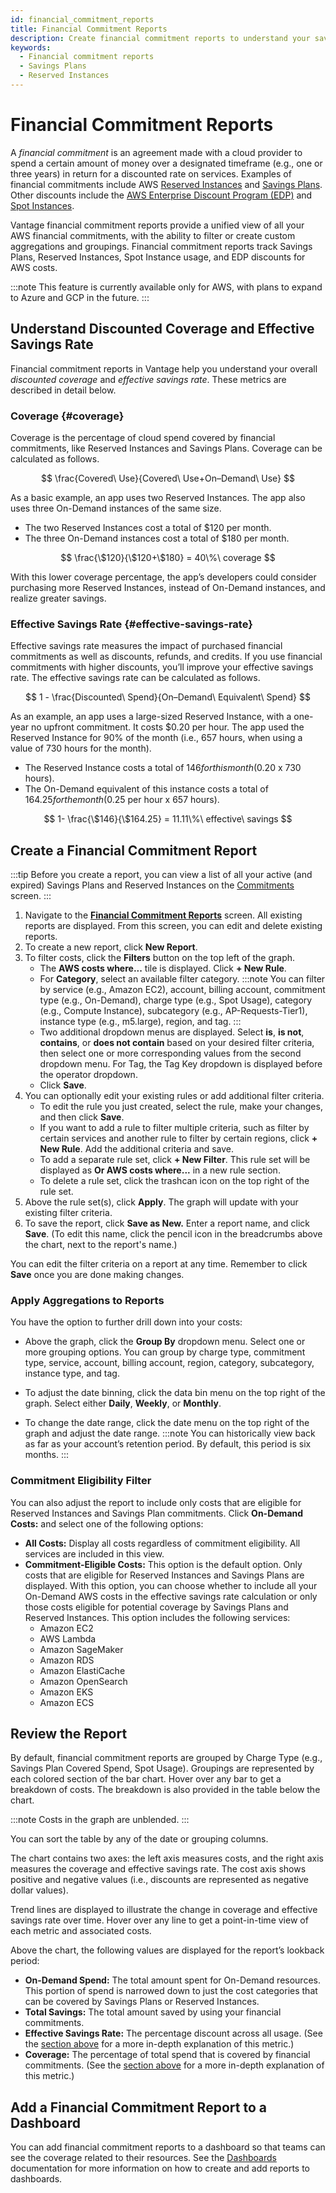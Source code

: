 ```yaml
---
id: financial_commitment_reports
title: Financial Commitment Reports
description: Create financial commitment reports to understand your savings plans and commitments.
keywords:
  - Financial commitment reports
  - Savings Plans
  - Reserved Instances
---
```


# Financial Commitment Reports

A _financial commitment_ is an agreement made with a cloud provider to spend a certain amount of money over a designated timeframe (e.g., one or three years) in return for a discounted rate on services. Examples of financial commitments include AWS [Reserved Instances](https://handbook.vantage.sh/aws/concepts/reserved-instances/) and [Savings Plans](https://handbook.vantage.sh/aws/concepts/savings-plans/). Other discounts include the [AWS Enterprise Discount Program (EDP)](https://aws.amazon.com/pricing/enterprise/) and [Spot Instances](https://handbook.vantage.sh/aws/services/ec2-pricing/#on-demand-vs-spot).

Vantage financial commitment reports provide a unified view of all your AWS financial commitments, with the ability to filter or create custom aggregations and groupings. Financial commitment reports track Savings Plans, Reserved Instances, Spot Instance usage, and EDP discounts for AWS costs.

:::note
This feature is currently available only for AWS, with plans to expand to Azure and GCP in the future.
:::

## Understand Discounted Coverage and Effective Savings Rate

Financial commitment reports in Vantage help you understand your overall _discounted coverage_ and _effective savings rate_. These metrics are described in detail below.

### Coverage {#coverage}

Coverage is the percentage of cloud spend covered by financial commitments, like Reserved Instances and Savings Plans. Coverage can be calculated as follows.

$$
\frac{Covered\ Use}{Covered\ Use+On–Demand\ Use}
$$

As a basic example, an app uses two Reserved Instances. The app also uses three On-Demand instances of the same size.

- The two Reserved Instances cost a total of $120 per month.
- The three On-Demand instances cost a total of $180 per month.

$$
\frac{\$120}{\$120+\$180} = 40\%\ coverage
$$

With this lower coverage percentage, the app’s developers could consider purchasing more Reserved Instances, instead of On-Demand instances, and realize greater savings.

### Effective Savings Rate {#effective-savings-rate}

Effective savings rate measures the impact of purchased financial commitments as well as discounts, refunds, and credits. If you use financial commitments with higher discounts, you’ll improve your effective savings rate. The effective savings rate can be calculated as follows.

$$
1 - \frac{Discounted\ Spend}{On–Demand\ Equivalent\ Spend}
$$

As an example, an app uses a large-sized Reserved Instance, with a one-year no upfront commitment. It costs $0.20 per hour. The app used the Reserved Instance for 90% of the month (i.e., 657 hours, when using a value of 730 hours for the month).

- The Reserved Instance costs a total of $146 for this month ($0.20 x 730 hours).
- The On-Demand equivalent of this instance costs a total of $164.25 for the month ($0.25 per hour x 657 hours).

$$
1- \frac{\$146}{\$164.25} = 11.11\%\ effective\ savings
$$

## Create a Financial Commitment Report

:::tip
Before you create a report, you can view a list of all your active (and expired) Savings Plans and Reserved Instances on the [Commitments](https://console.vantage.sh/financial_planning/financial_commitments) screen.
:::

1. Navigate to the **[Financial Commitment Reports](https://console.vantage.sh/financial_planning/financial_commitment_reports)** screen. All existing reports are displayed. From this screen, you can edit and delete existing reports.
2. To create a new report, click **New Report**.
3. To filter costs, click the **Filters** button on the top left of the graph.
   - The **AWS costs where...** tile is displayed. Click **+ New Rule**.
   - For **Category**, select an available filter category.
     :::note
     You can filter by service (e.g., Amazon EC2), account, billing account, commitment type (e.g., On-Demand), charge type (e.g., Spot Usage), category (e.g., Compute Instance), subcategory (e.g., AP-Requests-Tier1), instance type (e.g., m5.large), region, and tag.
     :::
   - Two additional dropdown menus are displayed. Select **is**, **is not**, **contains**, or **does not contain** based on your desired filter criteria, then select one or more corresponding values from the second dropdown menu. For Tag, the Tag Key dropdown is displayed before the operator dropdown.
   - Click **Save**.
4. You can optionally edit your existing rules or add additional filter criteria.
   - To edit the rule you just created, select the rule, make your changes, and then click **Save**.
   - If you want to add a rule to filter multiple criteria, such as filter by certain services and another rule to filter by certain regions, click **+ New Rule**. Add the additional criteria and save.
   - To add a separate rule set, click **+ New Filter**. This rule set will be displayed as **Or AWS costs where...** in a new rule section.
   - To delete a rule set, click the trashcan icon on the top right of the rule set.
5. Above the rule set(s), click **Apply**. The graph will update with your existing filter criteria.
6. To save the report, click **Save as New.** Enter a report name, and click **Save**. (To edit this name, click the pencil icon in the breadcrumbs above the chart, next to the report's name.)

You can edit the filter criteria on a report at any time. Remember to click **Save** once you are done making changes.

### Apply Aggregations to Reports

You have the option to further drill down into your costs:

- Above the graph, click the **Group By** dropdown menu. Select one or more grouping options. You can group by charge type, commitment type, service, account, billing account, region, category, subcategory, instance type, and tag.

- To adjust the date binning, click the data bin menu on the top right of the graph. Select either **Daily**, **Weekly**, or **Monthly**.
- To change the date range, click the date menu on the top right of the graph and adjust the date range.
  :::note
  You can historically view back as far as your account’s retention period. By default, this period is six months.
  :::

### Commitment Eligibility Filter

You can also adjust the report to include only costs that are eligible for Reserved Instances and Savings Plan commitments. Click **On-Demand Costs:** and select one of the following options:

- **All Costs:** Display all costs regardless of commitment eligibility. All services are included in this view.
- **Commitment-Eligible Costs:** This option is the default option. Only costs that are eligible for Reserved Instances and Savings Plans are displayed. With this option, you can choose whether to include all your On-Demand AWS costs in the effective savings rate calculation or only those costs eligible for potential coverage by Savings Plans and Reserved Instances. This option includes the following services:
  - Amazon EC2
  - AWS Lambda
  - Amazon SageMaker
  - Amazon RDS
  - Amazon ElastiCache
  - Amazon OpenSearch
  - Amazon EKS
  - Amazon ECS

## Review the Report

By default, financial commitment reports are grouped by Charge Type (e.g., Savings Plan Covered Spend, Spot Usage). Groupings are represented by each colored section of the bar chart. Hover over any bar to get a breakdown of costs. The breakdown is also provided in the table below the chart.

:::note
Costs in the graph are unblended.
:::

You can sort the table by any of the date or grouping columns.

The chart contains two axes: the left axis measures costs, and the right axis measures the coverage and effective savings rate. The cost axis shows positive and negative values (i.e., discounts are represented as negative dollar values).

Trend lines are displayed to illustrate the change in coverage and effective savings rate over time. Hover over any line to get a point-in-time view of each metric and associated costs.

Above the chart, the following values are displayed for the report’s lookback period:

- **On-Demand Spend:** The total amount spent for On-Demand resources. This portion of spend is narrowed down to just the cost categories that can be covered by Savings Plans or Reserved Instances.
- **Total Savings:** The total amount saved by using your financial commitments.
- **Effective Savings Rate:** The percentage discount across all usage. (See the [section above](/financial_commitment_reports#effective-savings-rate) for a more in-depth explanation of this metric.)
- **Coverage:** The percentage of total spend that is covered by financial commitments. (See the [section above](/financial_commitment_reports#coverage) for a more in-depth explanation of this metric.)

## Add a Financial Commitment Report to a Dashboard

You can add financial commitment reports to a dashboard so that teams can see the coverage related to their resources. See the [Dashboards](/dashboards) documentation for more information on how to create and add reports to dashboards.
